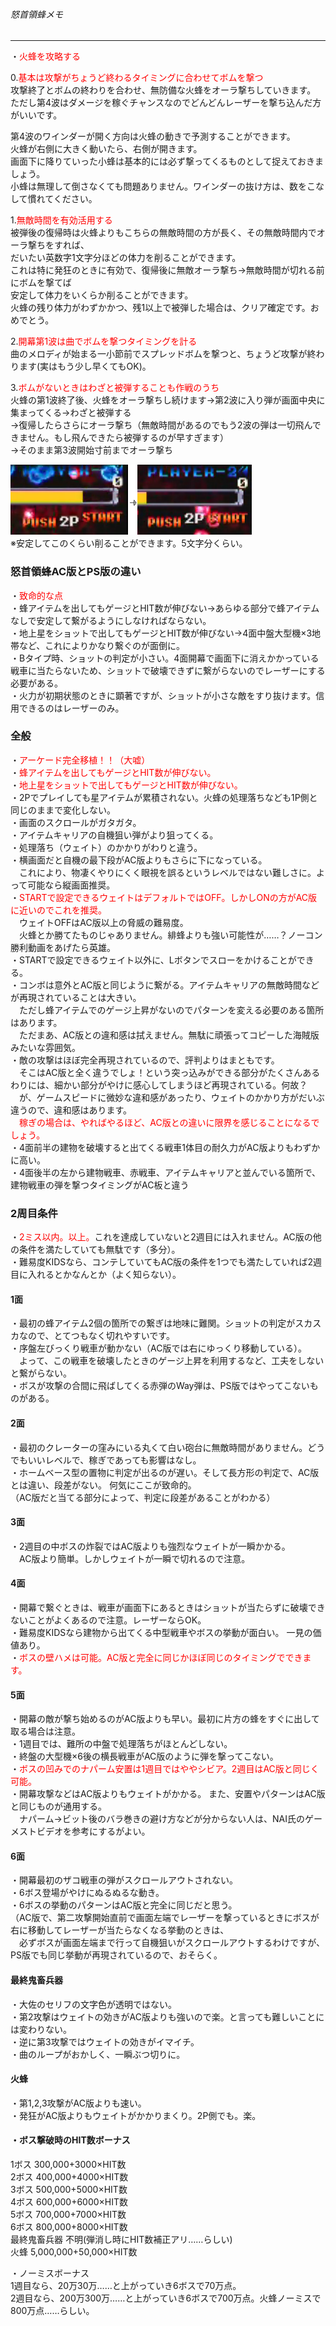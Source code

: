 ###### 怒首領蜂メモ   
***
・<span style="color:red;">火蜂を攻略する</span>   
   
0.<span style="color:red;">基本は攻撃がちょうど終わるタイミングに合わせてボムを撃つ</span>   
攻撃終了とボムの終わりを合わせ、無防備な火蜂をオーラ撃ちしていきます。   
ただし第4波はダメージを稼ぐチャンスなのでどんどんレーザーを撃ち込んだ方がいいです。   
   
第4波のワインダーが開く方向は火蜂の動きで予測することができます。   
火蜂が右側に大きく動いたら、右側が開きます。   
画面下に降りていった小蜂は基本的には必ず撃ってくるものとして捉えておきましょう。   
小蜂は無理して倒さなくても問題ありません。ワインダーの抜け方は、数をこなして慣れてください。   
   
1.<span style="color:red;">無敵時間を有効活用する</span>   
被弾後の復帰時は火蜂よりもこちらの無敵時間の方が長く、その無敵時間内でオーラ撃ちをすれば、   
だいたい英数字1文字分ほどの体力を削ることができます。   
これは特に発狂のときに有効で、復帰後に無敵オーラ撃ち→無敵時間が切れる前にボムを撃てば   
安定して体力をいくらか削ることができます。   
火蜂の残り体力がわずかかつ、残1以上で被弾した場合は、クリア確定です。おめでとう。   
   
2.<span style="color:red;">開幕第1波は曲でボムを撃つタイミングを計る</span>   
曲のメロディが始まる一小節前でスプレッドボムを撃つと、ちょうど攻撃が終わります(実はもう少し早くてもOK)。   
   
3.<span style="color:red;">ボムがないときはわざと被弾することも作戦のうち</span>   
火蜂の第1波終了後、火蜂をオーラ撃ちし続けます→第2波に入り弾が画面中央に集まってくる→わざと被弾する   
→復帰したらさらにオーラ撃ち（無敵時間があるのでもう2波の弾は一切飛んできません。もし飛んできたら被弾するのが早すぎます）   
→そのまま第3波開始寸前までオーラ撃ち   
   
![alt](https://github.com/qlsddc/42-5/raw/master/hibachi.png)   
※安定してこのくらい削ることができます。5文字分くらい。   
### 怒首領蜂AC版とPS版の違い   
・<span style="color:red;">致命的な点</span>   
・蜂アイテムを出してもゲージとHIT数が伸びない→あらゆる部分で蜂アイテムなしで安定して繋がるようにしなければならない。   
・地上星をショットで出してもゲージとHIT数が伸びない→4面中盤大型機×3地帯など、これによりかなり繋ぐのが面倒に。   
・Bタイプ時、ショットの判定が小さい。4面開幕で画面下に消えかかっている戦車に当たらないため、ショットで破壊できずに繋がらないのでレーザーにする必要がある。   
・火力が初期状態のときに顕著ですが、ショットが小さな敵をすり抜けます。信用できるのはレーザーのみ。   
### 全般
・<span style="color:red;">アーケード完全移植！！（大嘘）</span>   
・<span style="color:red;">蜂アイテムを出してもゲージとHIT数が伸びない。</span>   
・<span style="color:red;">地上星をショットで出してもゲージとHIT数が伸びない。</span>   
・2Pでプレイしても星アイテムが累積されない。火蜂の処理落ちなども1P側と同じのままで変化しない。   
・画面のスクロールがガタガタ。   
・アイテムキャリアの自機狙い弾がより狙ってくる。   
・処理落ち（ウェイト）のかかりがわりと違う。   
・横画面だと自機の最下段がAC版よりもさらに下になっている。   
　これにより、物凄くやりにくく眼視を誤るというレベルではない難しさに。よって可能なら縦画面推奨。   
・<span style="color:red;">STARTで設定できるウェイトはデフォルトではOFF。しかしONの方がAC版に近いのでこれを推奨。</span>   
　ウェイトOFFはAC版以上の脅威の難易度。   
　火蜂とか勝てたものじゃありません。緋蜂よりも強い可能性が……？ノーコン勝利動画をあげたら英雄。   
・STARTで設定できるウェイト以外に、Lボタンでスローをかけることができる。   
・コンボは意外とAC版と同じように繋がる。アイテムキャリアの無敵時間などが再現されていることは大きい。   
　ただし蜂アイテムでのゲージ上昇がないのでパターンを変える必要のある箇所はあります。   
　ただまあ、AC版との違和感は拭えません。無駄に頑張ってコピーした海賊版みたいな雰囲気。   
・敵の攻撃はほぼ完全再現されているので、評判よりはまともです。   
　そこはAC版と全く違うでしょ！という突っ込みができる部分がたくさんあるわりには、細かい部分がやけに感心してしまうほど再現されている。何故？   
　が、ゲームスピードに微妙な違和感があったり、ウェイトのかかり方がだいぶ違うので、違和感はあります。   
　<span style="color:red;">稼ぎの場合は、やればやるほど、AC版との違いに限界を感じることになるでしょう。</span>   
・4面前半の建物を破壊すると出てくる戦車1体目の耐久力がAC版よりもわずかに高い。   
・4面後半の左から建物戦車、赤戦車、アイテムキャリアと並んでいる箇所で、建物戦車の弾を撃つタイミングがAC板と違う   
### 2周目条件   
・<span style="color:red;">2ミス以内。以上。</span>これを達成していないと2週目には入れません。AC版の他の条件を満たしていても無駄です（多分）。   
・難易度KIDSなら、コンテしていてもAC版の条件を1つでも満たしていれば2週目に入れるとかなんとか（よく知らない）。   
#### 1面   
・最初の蜂アイテム2個の箇所での繋ぎは地味に難関。ショットの判定がスカスカなので、とてつもなく切れやすいです。   
・序盤左びっくり戦車が動かない（AC版では右にゆっくり移動している）。   
　よって、この戦車を破壊したときのゲージ上昇を利用するなど、工夫をしないと繋がらない。   
・ボスが攻撃の合間に飛ばしてくる赤弾のWay弾は、PS版ではやってこないものがある。   
#### 2面   
・最初のクレーターの窪みにいる丸くて白い砲台に無敵時間がありません。どうでもいいレベルで、稼ぎであっても影響はなし。   
・ホームベース型の置物に判定が出るのが遅い。そして長方形の判定で、AC版とは違い、段差がない。 何気にここが致命的。   
（AC版だと当てる部分によって、判定に段差があることがわかる）    
#### 3面   
・2週目の中ボスの炸裂ではAC版よりも強烈なウェイトが一瞬かかる。   
　AC版より簡単。しかしウェイトが一瞬で切れるので注意。    
#### 4面   
・開幕で繋ぐときは、戦車が画面下にあるときはショットが当たらずに破壊できないことがよくあるので注意。レーザーならOK。   
・難易度KIDSなら建物から出てくる中型戦車やボスの挙動が面白い。 一見の価値あり。   
・<span style="color:red;">ボスの壁ハメは可能。AC版と完全に同じかほぼ同じのタイミングでできます。</span>   
#### 5面   
・開幕の敵が撃ち始めるのがAC版よりも早い。最初に片方の蜂をすぐに出して取る場合は注意。   
・1週目では、難所の中盤で処理落ちがほとんどしない。   
・終盤の大型機×6後の横長戦車がAC版のように弾を撃ってこない。   
・<span style="color:red;">ボスの凹みでのナパーム安置は1週目ではややシビア。2週目はAC版と同じく可能。</span>   
・開幕攻撃などはAC版よりもウェイトがかかる。 また、安置やパターンはAC版と同じものが通用する。   
　ナパーム→ビット後のバラ巻きの避け方などが分からない人は、NAI氏のゲーメストビデオを参考にするがよい。   
#### 6面   
・開幕最初のザコ戦車の弾がスクロールアウトされない。   
・6ボス登場がやけにぬるぬるな動き。   
・6ボスの挙動のパターンはAC版と完全に同じだと思う。   
（AC版で、第二攻撃開始直前で画面左端でレーザーを撃っているときにボスが右に移動してレーザーが当たらなくなる挙動のときは、   
　必ずボスが画面左端まで行って自機狙いがスクロールアウトするわけですが、PS版でも同じ挙動が再現されているので、おそらく。   
#### 最終鬼畜兵器   
・大佐のセリフの文字色が透明ではない。   
・第2攻撃はウェイトの効きがAC版よりも強いので楽。と言っても難しいことには変わりない。   
・逆に第3攻撃ではウェイトの効きがイマイチ。   
・曲のループがおかしく、一瞬ぶつ切りに。   
#### 火蜂   
・第1,2,3攻撃がAC版よりも速い。   
・発狂がAC版よりもウェイトがかかりまくり。2P側でも。楽。   
   
#### ・ボス撃破時のHIT数ボーナス   
1ボス 300,000+3000×HIT数   
2ボス 400,000+4000×HIT数   
3ボス 500,000+5000×HIT数   
4ボス 600,000+6000×HIT数   
5ボス 700,000+7000×HIT数   
6ボス 800,000+8000×HIT数   
最終鬼畜兵器 不明(弾消し時にHIT数補正アリ……らしい)   
火蜂 5,000,000+50,000×HIT数   
   
・ノーミスボーナス   
1週目なら、20万30万……と上がっていき6ボスで70万点。   
2週目なら、200万300万……と上がっていき6ボスで700万点。火蜂ノーミスで800万点……らしい。   
